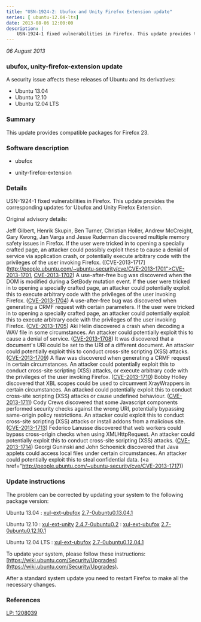 ```yaml
---
title: "USN-1924-2: Ubufox and Unity Firefox Extension update"
series: [ ubuntu-12.04-lts]
date: 2013-08-06 12:00:00
description: |
    USN-1924-1 fixed vulnerabilities in Firefox. This update provides the corresponding updates for Ubufox and Unity Firefox Extension.
--- 
```

 
 

*06 August 2013*

### ubufox, unity-firefox-extension update

A security issue affects these releases of Ubuntu and its derivatives:

* Ubuntu 13.04
* Ubuntu 12.10
* Ubuntu 12.04 LTS

### Summary

This update provides compatible packages for Firefox 23. 

### Software description

* ubufox 

* unity-firefox-extension 

### Details

USN-1924-1 fixed vulnerabilities in Firefox. This update provides the corresponding updates for Ubufox and Unity Firefox Extension.

Original advisory details:

 Jeff Gilbert, Henrik Skupin, Ben Turner, Christian Holler, Andrew McCreight, Gary Kwong, Jan Varga and Jesse Ruderman discovered multiple memory safety issues in Firefox. If the user were tricked in to opening a specially crafted page, an attacker could possibly exploit these to cause a denial of service via application crash, or potentially execute arbitrary code with the privileges of the user invoking Firefox. ([CVE-2013-1717](http://people.ubuntu.com/~ubuntu-security/cve/CVE-2013-1701">CVE-2013-1701</a>, <a href="http://people.ubuntu.com/~ubuntu-security/cve/CVE-2013-1702">CVE-2013-1702</a>) A use-after-free bug was discovered when the DOM is modified during a SetBody mutation event. If the user were tricked in to opening a specially crafted page, an attacker could potentially exploit this to execute arbitrary code with the privileges of the user invoking Firefox. (<a href="http://people.ubuntu.com/~ubuntu-security/cve/CVE-2013-1704">CVE-2013-1704</a>) A use-after-free bug was discovered when generating a CRMF request with certain parameters. If the user were tricked in to opening a specially crafted page, an attacker could potentially exploit this to execute arbitrary code with the privileges of the user invoking Firefox. (<a href="http://people.ubuntu.com/~ubuntu-security/cve/CVE-2013-1705">CVE-2013-1705</a>) Aki Helin discovered a crash when decoding a WAV file in some circumstances. An attacker could potentially exploit this to cause a denial of service. (<a href="http://people.ubuntu.com/~ubuntu-security/cve/CVE-2013-1708">CVE-2013-1708</a>) It was discovered that a document&#39;s URI could be set to the URI of a different document. An attacker could potentially exploit this to conduct cross-site scripting (XSS) attacks. (<a href="http://people.ubuntu.com/~ubuntu-security/cve/CVE-2013-1709">CVE-2013-1709</a>) A flaw was discovered when generating a CRMF request in certain circumstances. An attacker could potentially exploit this to conduct cross-site scripting (XSS) attacks, or execute arbitrary code with the privileges of the user invoking Firefox. (<a href="http://people.ubuntu.com/~ubuntu-security/cve/CVE-2013-1710">CVE-2013-1710</a>) Bobby Holley discovered that XBL scopes could be used to circumvent XrayWrappers in certain circumstances. An attacked could potentially exploit this to conduct cross-site scripting (XSS) attacks or cause undefined behaviour. (<a href="http://people.ubuntu.com/~ubuntu-security/cve/CVE-2013-1711">CVE-2013-1711</a>) Cody Crews discovered that some Javascript components performed security checks against the wrong URI, potentially bypassing same-origin policy restrictions. An attacker could exploit this to conduct cross-site scripting (XSS) attacks or install addons from a malicious site. (<a href="http://people.ubuntu.com/~ubuntu-security/cve/CVE-2013-1713">CVE-2013-1713</a>) Federico Lanusse discovered that web workers could bypass cross-origin checks when using XMLHttpRequest. An attacker could potentially exploit this to conduct cross-site scripting (XSS) attacks. (<a href="http://people.ubuntu.com/~ubuntu-security/cve/CVE-2013-1714">CVE-2013-1714</a>) Georgi Guninski and John Schoenick discovered that Java applets could access local files under certain circumstances. An attacker could potentially exploit this to steal confidential data. (<a href="http://people.ubuntu.com/~ubuntu-security/cve/CVE-2013-1717)) 

### Update instructions

The problem can be corrected by updating your system to the following package version:

Ubuntu 13.04
 : [xul-ext-ubufox](https://launchpad.net/ubuntu/+source/ubufox) <span> [2.7-0ubuntu0.13.04.1](https://launchpad.net/ubuntu/+source/ubufox/2.7-0ubuntu0.13.04.1) </span> 

Ubuntu 12.10
 : [xul-ext-unity](https://launchpad.net/ubuntu/+source/unity-firefox-extension) <span> [2.4.7-0ubuntu0.2](https://launchpad.net/ubuntu/+source/unity-firefox-extension/2.4.7-0ubuntu0.2) </span> 
 : [xul-ext-ubufox](https://launchpad.net/ubuntu/+source/ubufox) <span> [2.7-0ubuntu0.12.10.1](https://launchpad.net/ubuntu/+source/ubufox/2.7-0ubuntu0.12.10.1) </span> 

Ubuntu 12.04 LTS
 : [xul-ext-ubufox](https://launchpad.net/ubuntu/+source/ubufox) <span> [2.7-0ubuntu0.12.04.1](https://launchpad.net/ubuntu/+source/ubufox/2.7-0ubuntu0.12.04.1) </span> 

To update your system, please follow these instructions: [https://wiki.ubuntu.com/Security/Upgrades](https://wiki.ubuntu.com/Security/Upgrades).

After a standard system update you need to restart Firefox to make all the necessary changes. 

### References

 
 [LP: 1208039](https://launchpad.net/bugs/1208039)
 

